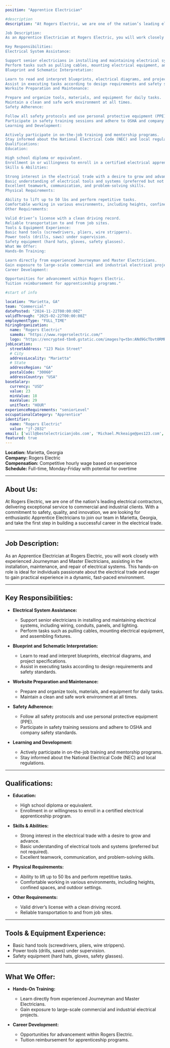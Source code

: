 ```yaml
---
position: "Apprentice Electrician"

#description
description: "At Rogers Electric, we are one of the nation’s leading electrical contractors, delivering exceptional service to commercial and industrial clients. With a commitment to safety, quality, and innovation, we are looking for enthusiastic Apprentice Electricians to join our team in Marietta, Georgia, and take the first step in building a successful career in the electrical trade.

Job Description:
As an Apprentice Electrician at Rogers Electric, you will work closely with experienced Journeyman and Master Electricians, assisting in the installation, maintenance, and repair of electrical systems. This hands-on role is ideal for individuals passionate about the electrical trade and eager to gain practical experience in a dynamic, fast-paced environment.

Key Responsibilities:
Electrical System Assistance:

Support senior electricians in installing and maintaining electrical systems, including wiring, conduits, panels, and lighting.
Perform tasks such as pulling cables, mounting electrical equipment, and assembling fixtures.
Blueprint and Schematic Interpretation:

Learn to read and interpret blueprints, electrical diagrams, and project specifications.
Assist in executing tasks according to design requirements and safety standards.
Worksite Preparation and Maintenance:

Prepare and organize tools, materials, and equipment for daily tasks.
Maintain a clean and safe work environment at all times.
Safety Adherence:

Follow all safety protocols and use personal protective equipment (PPE).
Participate in safety training sessions and adhere to OSHA and company safety standards.
Learning and Development:

Actively participate in on-the-job training and mentorship programs.
Stay informed about the National Electrical Code (NEC) and local regulations.
Qualifications:
Education:

High school diploma or equivalent.
Enrollment in or willingness to enroll in a certified electrical apprenticeship program.
Skills & Abilities:

Strong interest in the electrical trade with a desire to grow and advance.
Basic understanding of electrical tools and systems (preferred but not required).
Excellent teamwork, communication, and problem-solving skills.
Physical Requirements:

Ability to lift up to 50 lbs and perform repetitive tasks.
Comfortable working in various environments, including heights, confined spaces, and outdoor settings.
Other Requirements:

Valid driver’s license with a clean driving record.
Reliable transportation to and from job sites.
Tools & Equipment Experience:
Basic hand tools (screwdrivers, pliers, wire strippers).
Power tools (drills, saws) under supervision.
Safety equipment (hard hats, gloves, safety glasses).
What We Offer:
Hands-On Training:

Learn directly from experienced Journeyman and Master Electricians.
Gain exposure to large-scale commercial and industrial electrical projects.
Career Development:

Opportunities for advancement within Rogers Electric.
Tuition reimbursement for apprenticeship programs."

#start of info

location: "Marietta, GA"
team: "Commercial"
datePosted: "2024-11-22T00:00:00Z"
validThrough: "2025-02-22T00:00:00Z"
employmentType: "FULL_TIME"
hiringOrganization: 
  name: "Rogers Electric"
  sameAs: "https://www.rogerselectric.com/"
  logo: "https://encrypted-tbn0.gstatic.com/images?q=tbn:ANd9GcTbvt0RMRvj6bZdL81Q6HJeRVl_qflQIGgp9w&s"
jobLocation:
  streetAddress: "123 Main Street"
  # City
  addressLocality: "Marietta"
  # State
  addressRegion: "GA"
  postalCode: "30060"
  addressCountry: "USA"
baseSalary:
  currency: "USD"
  value: 23
  minValue: 18
  maxValue: 29
  unitText: "HOUR"
experienceRequirements: "seniorLevel"
occupationalCategory: "Apprentice"
identifier:
  name: "Rogers Electric"
  value: "jf-2032"   
email: ['will@bestelectricianjobs.com', 'Michael.Mckeaige@pes123.com', 'resumes@bestelectricianjobs.zohorecruitmail.com']
featured: true
---
```


**Location:** Marietta, Georgia  
**Company:** Rogers Electric  
**Compensation:** Competitive hourly wage based on experience  
**Schedule:** Full-time, Monday-Friday with potential for overtime  

---

## About Us:  
At Rogers Electric, we are one of the nation's leading electrical contractors, delivering exceptional service to commercial and industrial clients. With a commitment to safety, quality, and innovation, we are looking for enthusiastic Apprentice Electricians to join our team in Marietta, Georgia, and take the first step in building a successful career in the electrical trade.

---

## Job Description:  
As an Apprentice Electrician at Rogers Electric, you will work closely with experienced Journeyman and Master Electricians, assisting in the installation, maintenance, and repair of electrical systems. This hands-on role is ideal for individuals passionate about the electrical trade and eager to gain practical experience in a dynamic, fast-paced environment.

---

## Key Responsibilities:  
- **Electrical System Assistance:**  
  - Support senior electricians in installing and maintaining electrical systems, including wiring, conduits, panels, and lighting.  
  - Perform tasks such as pulling cables, mounting electrical equipment, and assembling fixtures.  

- **Blueprint and Schematic Interpretation:**  
  - Learn to read and interpret blueprints, electrical diagrams, and project specifications.  
  - Assist in executing tasks according to design requirements and safety standards.  

- **Worksite Preparation and Maintenance:**  
  - Prepare and organize tools, materials, and equipment for daily tasks.  
  - Maintain a clean and safe work environment at all times.  

- **Safety Adherence:**  
  - Follow all safety protocols and use personal protective equipment (PPE).  
  - Participate in safety training sessions and adhere to OSHA and company safety standards.  

- **Learning and Development:**  
  - Actively participate in on-the-job training and mentorship programs.  
  - Stay informed about the National Electrical Code (NEC) and local regulations.  

---

## Qualifications:  
- **Education:**  
  - High school diploma or equivalent.  
  - Enrollment in or willingness to enroll in a certified electrical apprenticeship program.  

- **Skills & Abilities:**  
  - Strong interest in the electrical trade with a desire to grow and advance.  
  - Basic understanding of electrical tools and systems (preferred but not required).  
  - Excellent teamwork, communication, and problem-solving skills.  

- **Physical Requirements:**  
  - Ability to lift up to 50 lbs and perform repetitive tasks.  
  - Comfortable working in various environments, including heights, confined spaces, and outdoor settings.  

- **Other Requirements:**  
  - Valid driver’s license with a clean driving record.  
  - Reliable transportation to and from job sites.  

---

## Tools & Equipment Experience:  
- Basic hand tools (screwdrivers, pliers, wire strippers).  
- Power tools (drills, saws) under supervision.  
- Safety equipment (hard hats, gloves, safety glasses).  

---

## What We Offer:  
- **Hands-On Training:**  
  - Learn directly from experienced Journeyman and Master Electricians.  
  - Gain exposure to large-scale commercial and industrial electrical projects.  

- **Career Development:**  
  - Opportunities for advancement within Rogers Electric.  
  - Tuition reimbursement for apprenticeship programs.  
